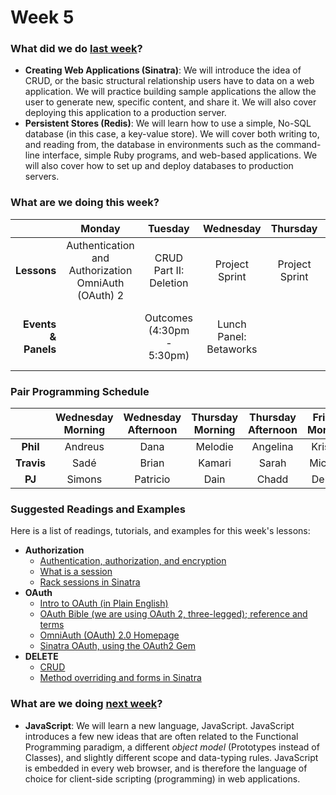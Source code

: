 # Week 5

### What did we do [last week](/w04/README.md)?

- **Creating Web Applications (Sinatra)**: We will introduce the idea of CRUD, or the basic structural relationship users have to data on a web application. We will practice building sample applications the allow the user to generate new, specific content, and share it. We will also cover deploying this application to a production server.
- **Persistent Stores (Redis)**: We will learn how to use a simple, No-SQL database (in this case, a key-value store). We will cover both writing to, and reading from, the database in environments such as the command-line interface, simple Ruby programs, and web-based applications. We will also cover how to set up and deploy databases to production servers.

### What are we doing this week?

|    | Monday | Tuesday | Wednesday | Thursday | Friday |
|---:|:------:|:-------:|:---------:|:--------:|:------:|
| **Lessons** | Authentication and Authorization<br>OmniAuth (OAuth) 2| CRUD Part II: Deletion | Project Sprint | Project Sprint | Project Sprint |
| **Events &amp; Panels** | | Outcomes<br/>(4:30pm - 5:30pm) | Lunch Panel: Betaworks | | Code Reviews (2:30pm - 5:00pm) |

### Pair Programming Schedule

|            | Wednesday<br>Morning | Wednesday<br>Afternoon | Thursday<br>Morning | Thursday<br>Afternoon | Friday<br>Morning |
|:----------:|:-------:|:--------:|:-------:|:--------:|:-------:|
|  **Phil**  | Andreus | Dana     | Melodie | Angelina | Kristen |
| **Travis** | Sadé    | Brian    | Kamari  | Sarah    | Michael |
|   **PJ**   | Simons  | Patricio | Dain    | Chadd    | Dennis  |

### Suggested Readings and Examples

Here is a list of readings, tutorials, and examples for this week's lessons:

- **Authorization**
  + [Authentication, authorization, and encryption](http://www.bu.edu/tech/services/security/resources/bestpractice/auth/)
  + [What is a session](http://machinesaredigging.com/2013/10/29/how-does-a-web-session-work/)
  + [Rack sessions in Sinatra](http://www.sinatrarb.com/faq.html#sessions)
- **OAuth**
  + [Intro to OAuth (in Plain English)](http://blog.varonis.com/introduction-to-oauth/)
  + [OAuth Bible (we are using OAuth 2, three-legged); reference and terms](http://oauthbible.com/)
  + [OmniAuth (OAuth) 2.0 Homepage](http://oauth.net/2/)
  + [Sinatra OAuth, using the OAuth2 Gem](http://blog.gazler.com/blog/2012/01/11/oauth2-consumer-with-sinatra/)
- **DELETE**
  + [CRUD](http://en.wikipedia.org/wiki/Create,_read,_update_and_delete)
  + [Method overriding and forms in Sinatra](http://mikeebert.tumblr.com/post/26877173686/quick-tip-using-put-and-delete-in-sinatra)

### What are we doing [next week](/w06/README.md)?

- **JavaScript**: We will learn a new language, JavaScript. JavaScript introduces a few new ideas that are often related to the Functional Programming paradigm, a different *object model* (Prototypes instead of Classes), and slightly different scope and data-typing rules. JavaScript is embedded in every web browser, and is therefore the language of choice for client-side scripting (programming) in web applications.
